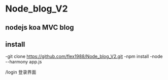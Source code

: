 Node_blog_V2
============

nodejs koa MVC blog
-----
install
-----
-git clone https://github.com/flex1988/Node_blog_V2.git
-npm install
-node --harmony app.js

/login 登录界面

